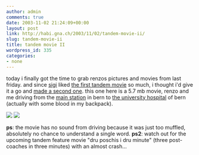 ```yaml
---
author: admin
comments: true
date: 2003-11-02 21:24:09+00:00
layout: post
link: http://habi.gna.ch/2003/11/02/tandem-movie-ii/
slug: tandem-movie-ii
title: tandem movie II
wordpress_id: 335
categories:
- none
---
```


today i finally got the time to grab renzos pictures and movies from last friday. 
and since [sigi](http://www.slf.ch/staff/pers-home/sigrist/sigrist-en.html) liked [the first tandem movie](http://habi.gna.ch/blog/archives/000109.html) so much, i thought i'd give it a go and [made a second one](http://habi.gna.ch/blog/images/tandem_insel.mov).
this one here is a 5.7 mb movie, renzo and me driving from the [main station](http://www.railcity.ch/index/index_bern/bern_visuelletour.htm) in bern to [the university hospital](http://www.insel.ch/) of bern (actually with some blood in my backpack).

[![](http://habi.gna.ch/blog/images/DSC01836-tm.jpg)](http://habi.gna.ch/blog/images/DSC01836.jpg) [![](http://habi.gna.ch/blog/images/DSC01838-tm.jpg)](http://habi.gna.ch/blog/images/DSC01838.jpg)

**ps**: the movie has no sound from driving because it was just too muffled, absolutely no chance to understand a single word. 
**ps2**: watch out for the upcoming tandem feature movie "dru poschis i dru minute" (three post-coaches in three minutes) with an almost crash...
